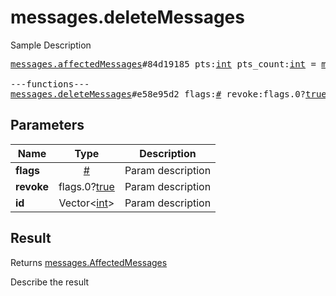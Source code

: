 # messages.deleteMessages

Sample Description

<pre>
<a href="../constructor/messages.affectedMessages">messages.affectedMessages</a>#84d19185 pts:<a href="../type/int.md">int</a> pts_count:<a href="../type/int.md">int</a> = <a href="../type/messages.AffectedMessages.md">messages.AffectedMessages</a>;

---functions---
<a href="../method/messages.deleteMessages.md">messages.deleteMessages</a>#e58e95d2 flags:<a href="../type/#.md">#</a> revoke:flags.0?<a href="../type/true.md">true</a> id:Vector&lt;<a href="../type/int.md">int</a>&gt; = <a href="../type/messages.AffectedMessages.md">messages.AffectedMessages</a>;
</pre>

## Parameters

| Name | Type | Description |
|------|:----:|-------------|
| **flags** | <a href="../type/#.md">#</a> | Param description |
| **revoke** | flags.0?<a href="../type/true.md">true</a> | Param description |
| **id** | Vector&lt;<a href="../type/int.md">int</a>&gt; | Param description |

## Result

Returns <a href="../type/messages.AffectedMessages.md">messages.AffectedMessages</a>

Describe the result


